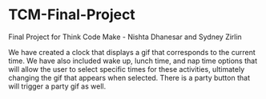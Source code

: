 # TCM-Final-Project
Final Project for Think Code Make - Nishta Dhanesar and Sydney Zirlin

We have created a clock that displays a gif that corresponds to the current time. We have also included wake up, lunch time, and nap time options that will allow the user to select specific times for these activities, ultimately changing the gif that appears when selected. There is a party button that will trigger a party gif as well.  
